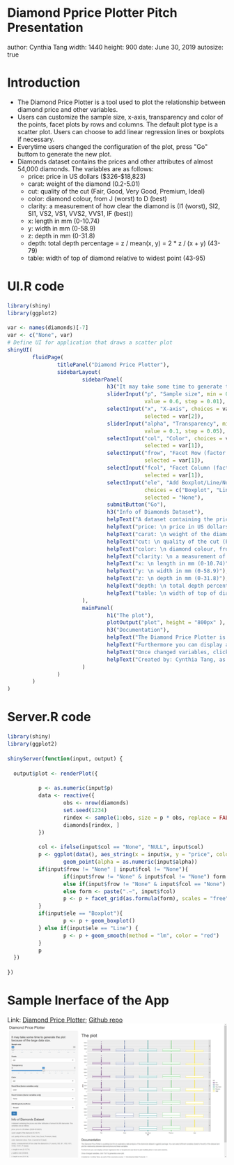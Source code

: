 Diamond Pprice Plotter Pitch Presentation
========================================================
author: Cynthia Tang 
width: 1440
height: 900
date: June 30, 2019
autosize: true

Introduction
========================================================

* The Diamond Price Plotter is a tool used to plot the relationship between diamond price and
other variables.  
* Users can customize the sample size, x-axis, transparency and color of the points, 
facet plots by rows and columns. The default plot type is a scatter plot. Users can
choose to add linear regression lines or boxplots if necessary.   
* Everytime users changed the configuration of the plot, press "Go" buttom to generate the new plot.  
* Diamonds dataset contains the prices and other attributes of almost 54,000 diamonds. The variables are as follows: 
  + price: price in US dollars (\$326-\$18,823)  
  + carat: weight of the diamond (0.2-5.01)  
  + cut: quality of the cut (Fair, Good, Very Good, Premium, Ideal)  
  + color: diamond colour, from J (worst) to D (best)  
  + clarity: a measurement of how clear the diamond is (I1 (worst), SI2, SI1, VS2, VS1, VVS2, VVS1, IF (best))  
  + x: length in mm (0-10.74)  
  + y: width in mm (0-58.9)  
  + z: depth in mm (0-31.8)  
  + depth: total depth percentage = z / mean(x, y) = 2 * z / (x + y) (43-79)  
  + table: width of top of diamond relative to widest point (43-95) 

UI.R code
========================================================


```r
library(shiny)
library(ggplot2)

var <- names(diamonds)[-7]
var <- c("None", var)
# Define UI for application that draws a scatter plot
shinyUI(
        fluidPage(
                titlePanel("Diamond Price Plotter"),
                sidebarLayout(
                        sidebarPanel(
                                h3("It may take some time to generate the plot because of the large data size."),
                                sliderInput("p", "Sample size", min = 0.6, max = 0.8,
                                            value = 0.6, step = 0.01),
                                selectInput("x", "X-axis", choices = var, 
                                            selected = var[2]),
                                sliderInput("alpha", "Transparency", min = 0, max = 1, 
                                            value = 0.1, step = 0.05),
                                selectInput("col", "Color", choices = var, 
                                            selected = var[1]),
                                selectInput("frow", "Facet Row (factor variables only)", choices = var[c(1, 3:5)], 
                                            selected = var[1]),
                                selectInput("fcol", "Facet Column (factor variables only)", choices = var[c(1, 3:5)], 
                                            selected = var[1]),
                                selectInput("ele", "Add Boxplot/Line/None", 
                                            choices = c("Boxplot", "Line", "None"),
                                            selected = "None"),
                                submitButton("Go"),
                                h3("Info of Diamonds Dataset"),
                                helpText("A dataset containing the prices and other attributes of almost 54,000 diamonds. The variables are as follows:"),
                                helpText("price: \n price in US dollars ($326-$18,823)"),
                                helpText("carat: \n weight of the diamond (0.2-5.01)"),
                                helpText("cut: \n quality of the cut (Fair, Good, Very Good, Premium, Ideal)"),
                                helpText("color: \n diamond colour, from J (worst) to D (best)"),
                                helpText("clarity: \n a measurement of how clear the diamond is (I1 (worst), SI2, SI1, VS2, VS1, VVS2, VVS1, IF (best))"),
                                helpText("x: \n length in mm (0-10.74)"),
                                helpText("y: \n width in mm (0-58.9)"),
                                helpText("z: \n depth in mm (0-31.8)"),
                                helpText("depth: \n total depth percentage = z / mean(x, y) = 2 * z / (x + y) (43-79)"),
                                helpText("table: \n width of top of diamond relative to widest point (43-95)")
                        ),
                        mainPanel(
                                h1("The plot"),
                                plotOutput("plot", height = "800px" ),
                                h3("Documentation"),
                                helpText("The Diamond Price Plotter is a plotting tool for an exploratory data analysis of the diamonds dataset in ggplot2 package. You can select different variables (listed to the left) of the dataset and plot the relationship between diamond price and these variables."),
                                helpText("Furthermore you can display a linear regression line or boxplot and use facet to plot multible plots in rows and columns."),
                                helpText("Once changed variables, click \"Go\" to generate a new plot."),
                                helpText("Created by: Cynthia Tang, as part of the coursera course << Developing Data Products >>")
                        )
                )
        )
)
```

Server.R code
========================================================


```r
library(shiny)
library(ggplot2)

shinyServer(function(input, output) {
   
  output$plot <- renderPlot({

          p <- as.numeric(input$p)
          data <- reactive({
                  obs <- nrow(diamonds)
                  set.seed(1234)
                  rindex <- sample(1:obs, size = p * obs, replace = FALSE)
                  diamonds[rindex, ]
          }) 
          
          col <- ifelse(input$col == "None", "NULL", input$col)
          p <- ggplot(data(), aes_string(x = input$x, y = "price", color = col)) +
                  geom_point(alpha = as.numeric(input$alpha))
          if(input$frow != "None" | input$fcol != "None"){
                  if(input$frow != "None" & input$fcol != "None") form <- paste(input$frow, "~", input$fcol)
                  else if(input$frow != "None" & input$fcol == "None") form <- paste(input$frow, "~.")
                  else form <- paste(".~", input$fcol)
                  p <- p + facet_grid(as.formula(form), scales = "free")
          }
          if(input$ele == "Boxplot"){
                  p <- p + geom_boxplot()
          } else if(input$ele == "Line") {
                  p <- p + geom_smooth(method = "lm", color = "red")
          }
          p
  })
  
})
```

Sample Inerface of the App
========================================================

Link: [Diamond Price Plotter](https://xctang.shinyapps.io/DiamondPrice/); 
[Github repo](https://github.com/XYCynthiaT/DevDatProducts/tree/master/DiamondPrice)
![alt text](DiamondPrice.png)

